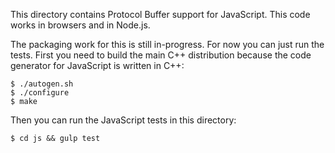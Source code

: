 This directory contains Protocol Buffer support for JavaScript.  This code works
in browsers and in Node.js.

The packaging work for this is still in-progress.  For now you can just run the
tests.  First you need to build the main C++ distribution because the code
generator for JavaScript is written in C++:

    $ ./autogen.sh
    $ ./configure
    $ make

Then you can run the JavaScript tests in this directory:

    $ cd js && gulp test
